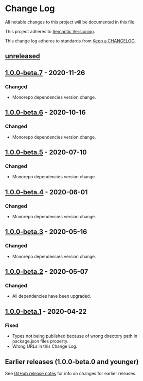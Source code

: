 # Change Log

All notable changes to this project will be documented in this file.

This project adheres to [Semantic Versioning][semver-url].

This change log adheres to standards from [Keep a CHANGELOG][keep-a-changelog-url].

## [unreleased]

## [1.0.0-beta.7] - 2020-11-26

### Changed

-   Monorepo dependencies version change.

## [1.0.0-beta.6] - 2020-10-16

### Changed

-   Monorepo dependencies version change.

## [1.0.0-beta.5] - 2020-07-10

### Changed

-   Monorepo dependencies version change.

## [1.0.0-beta.4] - 2020-06-01

### Changed

-   Monorepo dependencies version change.

## [1.0.0-beta.3] - 2020-05-16

### Changed

-   Monorepo dependencies version change.

## [1.0.0-beta.2] - 2020-05-07

### Changed

-   All dependencies have been upgraded.

## [1.0.0-beta.1] - 2020-04-22

### Fixed

-   Types not being published because of wrong directory path in package.json files property.
-   Wrong URLs in this Change Log.

## Earlier releases (1.0.0-beta.0 and younger)

See [GitHub release notes][earlier] for info on changes for earlier releases.

[unreleased]: https://github.com/codistica/codistica-js/compare/@codistica/scriptfiber@1.0.0-beta.7...HEAD
[1.0.0-beta.7]: https://github.com/codistica/codistica-js/compare/@codistica/scriptfiber@1.0.0-beta.6...@codistica/scriptfiber@1.0.0-beta.7
[1.0.0-beta.6]: https://github.com/codistica/codistica-js/compare/@codistica/scriptfiber@1.0.0-beta.5...@codistica/scriptfiber@1.0.0-beta.6
[1.0.0-beta.5]: https://github.com/codistica/codistica-js/compare/@codistica/scriptfiber@1.0.0-beta.4...@codistica/scriptfiber@1.0.0-beta.5
[1.0.0-beta.4]: https://github.com/codistica/codistica-js/compare/@codistica/scriptfiber@1.0.0-beta.3...@codistica/scriptfiber@1.0.0-beta.4
[1.0.0-beta.3]: https://github.com/codistica/codistica-js/compare/@codistica/scriptfiber@1.0.0-beta.2...@codistica/scriptfiber@1.0.0-beta.3
[1.0.0-beta.2]: https://github.com/codistica/codistica-js/compare/@codistica/scriptfiber@1.0.0-beta.1...@codistica/scriptfiber@1.0.0-beta.2
[1.0.0-beta.1]: https://github.com/codistica/codistica-js/compare/@codistica/scriptfiber@1.0.0-beta.0...@codistica/scriptfiber@1.0.0-beta.1
[earlier]: https://github.com/codistica/codistica-js/releases?after=@codistica/scriptfiber@1.0.0-beta.1

<!--EXTERNAL LINKS-->

[semver-url]: https://semver.org
[keep-a-changelog-url]: https://keepachangelog.com
